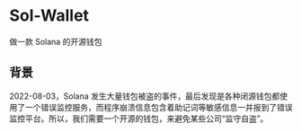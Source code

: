 # Sol-Wallet

做一款 Solana 的开源钱包

## 背景

2022-08-03，Solana 发生大量钱包被盗的事件，最后发现是各种闭源钱包都使用了一个错误监控服务，而程序崩溃信息包含着助记词等敏感信息一并报到了错误监控平台。所以，我们需要一个开源的钱包，来避免某些公司“监守自盗”。

## 